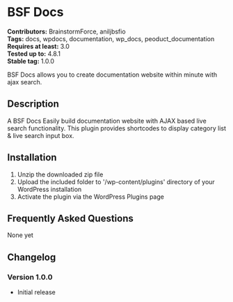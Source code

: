 # BSF Docs #
**Contributors:** BrainstormForce, aniljbsfio  
**Tags:** docs, wpdocs, documentation, wp_docs, peoduct_documentation
**Requires at least:** 3.0  
**Tested up to:** 4.8.1  
**Stable tag:** 1.0.0

BSF Docs allows you to create documentation website within minute with ajax search.

## Description ##

A BSF Docs Easily build documentation website with AJAX based live search functionality. This plugin provides shortcodes to display category list & live search input box.

## Installation ##

1. Unzip the downloaded zip file
2. Upload the included folder to '/wp-content/plugins' directory of your WordPress installation
3. Activate the plugin via the WordPress Plugins page

## Frequently Asked Questions ##

None yet

## Changelog ##

### Version 1.0.0 ###
* Initial release
